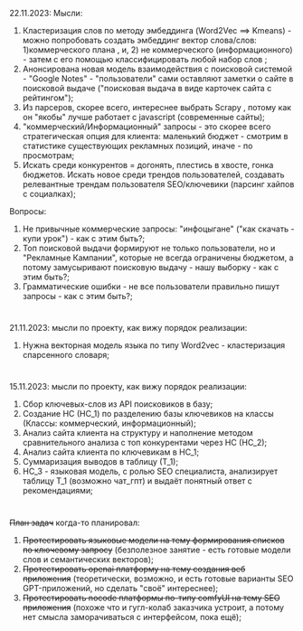 22.11.2023:
Мысли:
1. Кластеризация слов по методу эмбеддинга (Word2Vec ==> Kmeans) - можно попробовать создать эмбеддинг вектор слова/слов: 1)коммерческого плана , и, 2) не коммерческого (информационного) - затем с его помощью классифицировать любой набор слов ;
2. Анонсирована новая модель взаимодействия с поисковой системой - "Google Notes" - "пользователи" сами оставляют заметки о сайте в поисковой выдаче ("поисковая выдача в виде карточек сайта с рейтингом");
3. Из парсеров, скорее всего, интереснее выбрать Scrapy , потому как он "якобы" лучше работает с javascript (современные сайты);
4. "коммерческий/Информационный" запросы - это скорее всего стратегическая опция для клиента: маленький бюджет - смотрим в статистике существующих рекламных позиций, иначе - по просмотрам;
5. Искать среди конкурентов = догонять, плестись в хвосте, гонка бюджетов. Искать новое среди трендов пользователей, создавать релевантные трендам пользователя SEO/ключевики (парсинг хайпов с социалках);

Вопросы:
1. Не привычные коммерческие запросы: "инфоцыгане" ("как скачать - купи урок") - как с этим быть?;
2. Топ поисковой выдачи формируют не только пользователи, но и "Рекламные Кампании", которые не всегда ограничены бюджетом, а потому замусыривают поисковую выдачу - нашу выборку - как с этим быть?;
3. Грамматические ошибки - не все пользователи правильно пишут запросы - как с этим быть?;
#
21.11.2023: мысли по проекту, как вижу порядок реализации:
1. Нужна векторная модель языка по типу Word2vec - кластеризация спарсенного словаря;
#
15.11.2023: мысли по проекту, как вижу порядок реализации:
1. Сбор ключевых-слов из API поисковиков в базу;
2. Создание НС (НС_1) по разделению базы ключевиков на классы
     (Классы: коммерческий, информационный);
4. Анализ сайта клиента на структуру и наполнение методом сравнительного анализа с топ конкурентами через НС (НС_2);
5. Анализ сайта клиента по ключевикам в НС_1;
6. Суммаризация выводов в таблицу (Т_1);
7. НС_3 - языковая модель, с ролью SEO специалиста, анализирует таблицу Т_1 (возможно чат_гпт) и выдаёт понятный ответ с рекомендациями;

#

~~План задач~~ когда-то планировал:
1. ~~Протестировать языковые модели на тему формирования списков по ключевому запросу~~ (безполезное занятие - есть готовые модели слов и семантических векторов);
2. ~~Протестировать openai платформу на тему создания веб приложения~~ (теоретически, возможно, и есть готовые варианты SEO GPT-приложений, но сделать "своё" интереснее);
3. ~~Протестировать nocode платформы по-типу comfyUI на тему SEO приложения~~ (похоже что и гугл-колаб заказчика устроит, а потому нет смысла заморачиваться с интерфейсом, пока ещё);
